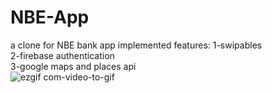 # NBE-App
a clone for NBE bank app
implemented features:
 1-swipables<br />
 2-firebase authentication<br />
 3-google maps and places api<br />
 ![ezgif com-video-to-gif](https://github.com/3aly/NBE-App/assets/77078308/4b20d356-5d59-424e-9cb7-d5c4d84c9afb)

 
